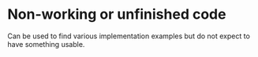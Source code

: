 # Non-working or unfinished code

Can be used to find various implementation examples but do not expect to have something usable.
